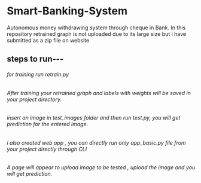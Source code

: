 # Smart-Banking-System
Autonomous money withdrawing system through cheque in Bank.
In this repository retrained graph is not uploaded due to its large size but i have submitted as a zip file on website

## steps to run---
###### for training run retrain.py
###### After training your retrained graph and labels with weights will be saved in your project directory.
###### insert an image in test_images folder and then run test.py, you will get prediction for the entered image.
###### i also created web app , you can directly run only app_basic.py file from your project directly through CLI
###### A page will appear to upload image to be tested , upload the image and you will get prediction.
